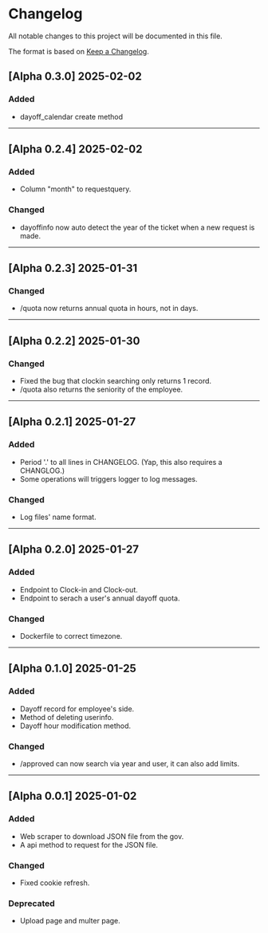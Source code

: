 # Changelog

All notable changes to this project will be documented in this file.

The format is based on [Keep a Changelog](https://keepachangelog.com/en/1.1.0/).

## [Alpha 0.3.0] 2025-02-02

### Added
- dayoff_calendar create method

---
## [Alpha 0.2.4] 2025-02-02

### Added
- Column "month" to requestquery.

### Changed
- dayoffinfo now auto detect the year of the ticket when a new request is made.

---
## [Alpha 0.2.3] 2025-01-31

### Changed
- /quota now returns annual quota in hours, not in days.

---
## [Alpha 0.2.2] 2025-01-30

### Changed
- Fixed the bug that clockin searching only returns 1 record.
- /quota also returns the seniority of the employee.

---
## [Alpha 0.2.1] 2025-01-27

### Added
- Period '.' to all lines in CHANGELOG. (Yap, this also requires a CHANGLOG.)
- Some operations will triggers logger to log messages.

### Changed
- Log files' name format.

---
## [Alpha 0.2.0] 2025-01-27

### Added
- Endpoint to Clock-in and Clock-out.
- Endpoint to serach a user's annual dayoff quota.

### Changed
- Dockerfile to correct timezone.

---
## [Alpha 0.1.0] 2025-01-25

### Added
- Dayoff record for employee's side.
- Method of deleting userinfo.
- Dayoff hour modification method.

### Changed
- /approved can now search via year and user, it can also add limits.

---
## [Alpha 0.0.1] 2025-01-02

### Added
- Web scraper to download JSON file from the gov.
- A api method to request for the JSON file.

### Changed
- Fixed cookie refresh.

### Deprecated
- Upload page and multer page.